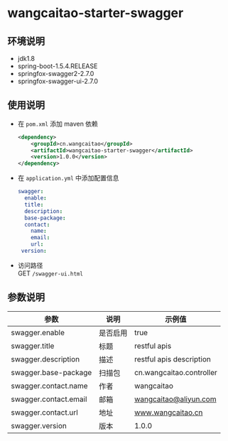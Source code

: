 # wangcaitao-starter-swagger
## 环境说明
* jdk1.8
* spring-boot-1.5.4.RELEASE
* springfox-swagger2-2.7.0
* springfox-swagger-ui-2.7.0
## 使用说明
* 在 `pom.xml` 添加 maven 依赖
    ```xml
    <dependency>
        <groupId>cn.wangcaitao</groupId>
        <artifactId>wangcaitao-starter-swagger</artifactId>
        <version>1.0.0</version>
    </dependency>
    ```
* 在 `application.yml` 中添加配置信息
    ```yaml
    swagger:
      enable:
      title:
      description:
      base-package:
      contact:
        name:
        email:
        url:
     version:
    ```
* 访问路径  
GET `/swagger-ui.html`
## 参数说明
| 参数                    | 说明   | 示例值                      |
| --------------------- | ---- | ------------------------ |
| swagger.enable        | 是否启用 | true                     |
| swagger.title         | 标题   | restful apis             |
| swagger.description   | 描述   | restful apis description |
| swagger.base-package  | 扫描包  | cn.wangcaitao.controller |
| swagger.contact.name  | 作者   | wangcaitao               |
| swagger.contact.email | 邮箱   | wangcaitao@aliyun.com    |
| swagger.contact.url   | 地址   | www.wangcaitao.cn        |
| swagger.version       | 版本   | 1.0.0                    |
